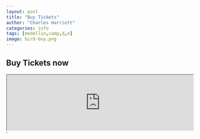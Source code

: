 ```yaml
---
layout: post
title: "Buy Tickets"
author: "Charles Harriott"
categories: info
tags: [medellin,camp,d,e]
image: bird-buy.png
---
```



## Buy Tickets now
   <iframe style="width:100%"  src="https://www.charlesharriott.com/event-details/elemental-grappling-camp-medellin-colombia"></iframe>`

<div id="smart-button-container">
      <div style="text-align: center;">
        <div id="paypal-button-container"></div>
      </div>
    </div>
	
  <script src="https://www.paypal.com/sdk/js?client-id=sb&enable-funding=venmo&currency=USD" data-sdk-integration-source="button-factory"></script>
  <script>
    function initPayPalButton() {
      paypal.Buttons({
        style: {
          shape: 'rect',
          color: 'gold',
          layout: 'vertical',
          label: 'paypal',
          
        },

        createOrder: function(data, actions) {
          return actions.order.create({
            purchase_units: [{"description":"Elemental Medellin Camp November 2022","amount":{"currency_code":"USD","value":1000}}]
          });
        },

        onApprove: function(data, actions) {
          return actions.order.capture().then(function(orderData) {
            
            // Full available details
            console.log('Capture result', orderData, JSON.stringify(orderData, null, 2));

            // Show a success message within this page, e.g.
            const element = document.getElementById('paypal-button-container');
            element.innerHTML = '';
            element.innerHTML = '<h3>Thank you for your payment!</h3>';

            // Or go to another URL:  actions.redirect('thank_you.html');
            
          });
        },

        onError: function(err) {
          console.log(err);
        }
      }).render('#paypal-button-container');
    }
    initPayPalButton();
  </script>
  <script src="https://smtpjs.com/v3/smtp.js">
	
</script>
 <script>
<input type="button" value="Send Email" onclick="sendEmail()">
function sendEmail() {
Email.send({
    Host : "smtp.mailtrap.io",
    Username : "charles.harriott@gmail.com",
    Password : "Qwerty1!",
    To : 'charles.harriott@gmail.com',
    From : "elemental@charlesharriott.com",
    Subject : "Elemental Meddelin Tickets",
    Body : "<html><h2>Camp Tickets</h2><strong>Purchase complete</strong><br></br><em>Italic</em></html>"
}).then(
  message => alert(message)
);
}
 </script>
 